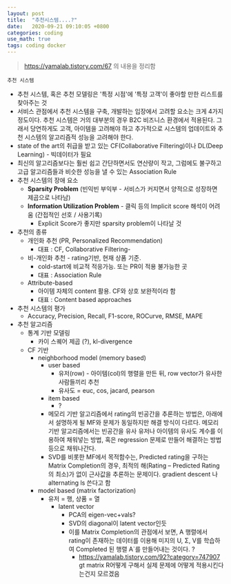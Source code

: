 ```yaml
---
layout: post
title:  "추천시스템....?"
date:   2020-09-21 09:10:05 +0800
categories: coding
use_math: true
tags: coding docker
---
```



> <a href="https://yamalab.tistory.com/67" target="_blank">https://yamalab.tistory.com/67</a> 의 내용을 정리함

`추천 시스템`
- 추천 시스템, 혹은 추천 모델링은 '특정 시점'에 '특정 고객'이 좋아할 만한 리스트를 찾아주는 것
- 서비스 관점에서 추천 시스템을 구축, 개발하는 입장에서 고려할 요소는 크게 4가지 정도이다. 추천 시스템은 거의 대부분의 경우 B2C 비즈니스 환경에서 적용된다. 그래서 당연하게도 고객, 아이템을 고려해야 하고 추가적으로 시스템의 업데이트와 추천 시스템의 알고리즘적 성능을 고려해야 한다.
- state of the art의 취급을 받고 있는 CF(Collaborative Filtering)이나 DL(Deep Learning) - 빅데이터가 필요
- 최신의 알고리즘보다는 훨씬 쉽고 간단하면서도 연산량이 작고, 그럼에도 불구하고 고급 알고리즘들과 비슷한 성능을 낼 수 있는 Association Rule
- 추천 시스템의 장애 요소
  - __Sparsity Problem__ (빈익빈 부익부 - 서비스가 커지면서 양적으로 성장하면 제곱으로 나타남)
  - __Information Utilization Problem__ - 클릭 등의 Implicit score 해석이 어려움 (간접적인 선호 / 사용기록)
    - Explicit Score가 좋지만 sparsity problem이 나타날 것
- 추천의 종류
  - 개인화 추천 (PR, Personalized Recommendation)
    - 대표 : CF, Collaborative Filtering- 
  - 비-개인화 추천 - rating기반, 현재 상품 기준. 
    - cold-start에 비교적 적응가능. 또는 PR이 적용 불가능한 곳
    - 대표 : Association Rule
  - Attribute-based
    - 아이템 자체의 content 활용. CF와 상호 보완적이라 함
    - 대표 : Content based approaches
- 추천 시스템의 평가
  - Accuracy, Precision, Recall, F1-score, ROCurve, RMSE, MAPE
- 추천 알고리즘
  - 통계 기반 모델링
    - 카이 스퀘어 제곱 (?), kl-divergence
  - CF 기반
    - neighborhood model (memory based)
      - user based
        - 유저(row) - 아이템(col)의 행렬을 만든 뒤, row vector가 유사한 사람들끼리 추천
        - 유사도 = euc, cos, jacard, pearson
      - item based
        - ?
      - 메모리 기반 알고리즘에서 rating의 빈공간을 추론하는 방법은, 아래에서 설명하게 될 MF와 문제가 동일하지만 해결 방식이 다르다. 메모리 기반 알고리즘에서는 빈공간을 유사 유저나 아이템의 유사도 계수를 이용하여 채워넣는 방법, 혹은 regression 문제로 만들어 해결하는 방법 등으로 채워나간다.
      - SVD를 비롯한 MF에서 목적함수는, Predicted rating을 구하는 Matrix Completion의 경우, 최적의 해(Rating – Predicted Rating의 최소)가 없이 근사값을 추론하는 문제이다. gradient descent 나 alternating ls 쓴다고 함
    - model based (matrix factorization)
      - 유저 = 행, 상품 = 열
        - latent vector
          - PCA의 eigen-vec+vals?
          - SVD의 diagonal이 latent vector인듯
          - 이를 Matrix Completion의 관점에서 보면, A 행렬에서 rating이 존재하는 데이터를 이용해 미지의 U, Σ, V를 학습하여 Completed 된 행렬 A`를 만들어내는 것이다. ?
            - https://yamalab.tistory.com/92?category=747907 gt matrix R어떻게 구해서 실제 문제에 어떻게 적용시킨다는건지 모르겠음